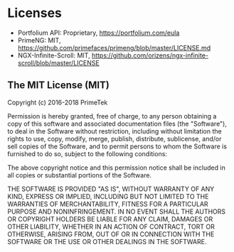 # Licenses

- Portfolium API: Proprietary, https://portfolium.com/eula 
- PrimeNG: MIT, https://github.com/primefaces/primeng/blob/master/LICENSE.md
- NGX-Infinite-Scroll: MIT, https://github.com/orizens/ngx-infinite-scroll/blob/master/LICENSE

## The MIT License (MIT)

Copyright (c) 2016-2018 PrimeTek

Permission is hereby granted, free of charge, to any person obtaining a copy
of this software and associated documentation files (the "Software"), to deal
in the Software without restriction, including without limitation the rights
to use, copy, modify, merge, publish, distribute, sublicense, and/or sell
copies of the Software, and to permit persons to whom the Software is
furnished to do so, subject to the following conditions:

The above copyright notice and this permission notice shall be included in
all copies or substantial portions of the Software.

THE SOFTWARE IS PROVIDED "AS IS", WITHOUT WARRANTY OF ANY KIND, EXPRESS OR
IMPLIED, INCLUDING BUT NOT LIMITED TO THE WARRANTIES OF MERCHANTABILITY,
FITNESS FOR A PARTICULAR PURPOSE AND NONINFRINGEMENT. IN NO EVENT SHALL THE
AUTHORS OR COPYRIGHT HOLDERS BE LIABLE FOR ANY CLAIM, DAMAGES OR OTHER
LIABILITY, WHETHER IN AN ACTION OF CONTRACT, TORT OR OTHERWISE, ARISING FROM,
OUT OF OR IN CONNECTION WITH THE SOFTWARE OR THE USE OR OTHER DEALINGS IN
THE SOFTWARE.